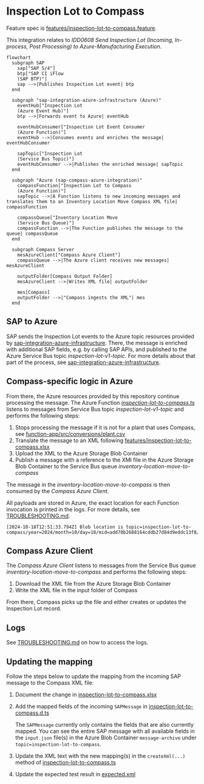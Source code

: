 # Inspection Lot to Compass

Feature spec is [features/inspection-lot-to-compass.feature](../features/inspection-lot-to-compass.feature).

This integration relates to _IDD0608 Send Inspection Lot (Incoming, In-process, Post Processing) to Azure-Manufacturing Execution_.

```mermaid
flowchart
  subgraph SAP
    sap["SAP S/4"]
    btp["SAP CI iFlow
    (SAP BTP)"]
    sap -->|Publishes Inspection Lot event| btp
  end

  subgraph "sap-integration-azure-infrastructure (Azure)"
    eventHub["Inspection Lot
    (Azure Event Hub)"]
    btp -->|Forwards event to Azure| eventHub

    eventHubConsumer["Inspection Lot Event Consumer
    (Azure Function)"]
    eventHub -->|Consumes events and enriches the message| eventHubConsumer

    sapTopic["Inspection Lot
    (Service Bus Topic)"]
    eventHubConsumer -->|Publishes the enriched message| sapTopic
  end

  subgraph "Azure (sap-compass-azure-integration)"
    compassFunction["Inspection Lot to Compass
    (Azure Function)"]
    sapTopic -->|A Function listens to new incoming messages and translates them to an Inventory Location Move Compass XML file| compassFunction

    compassQueue["Inventory Location Move
    (Service Bus Queue)"]
    compassFunction -->|The Function publishes the message to the queue| compassQueue
  end

  subgraph Compass Server
    mesAzureClient["Compass Azure Client"]
    compassQueue -->|The Azure client receives new messages| mesAzureClient

    outputFolder[Compass Output Folder]
    mesAzureClient -->|Writes XML file| outputFolder

    mes[Compass]
    outputFolder -->|"Compass ingests the XML"| mes
  end
```

## SAP to Azure

SAP sends the Inspection Lot events to the Azure topic resources provided by [sap-integration-azure-infrastructure](https://github.com/goreperformancesolution/sap-integration-azure-infrastructure). There, the message is enriched with additional SAP fields, e.g. by calling SAP APIs, and published to the Azure Service Bus topic _inspection-lot-v1-topic_. For more details about that part of the process, see [sap-integration-azure-infrastructure](https://github.com/goreperformancesolution/sap-integration-azure-infrastructure).

## Compass-specific logic in Azure

From there, the Azure resources provided by this repository continue processing the message. The Azure Function [_inspection-lot-to-compass.ts_](../function-app/src/functions/inspection-lot-to-compass.ts) listens to messages from Service Bus topic _inspection-lot-v1-topic_ and performs the following steps:

1. Stops processing the message if it is not for a plant that uses Compass, see [function-app/src/conversions/plant.csv](../function-app/src/conversions/plant.csv)
1. Translate the message to an XML following [features/inspection-lot-to-compass.xlsx](../features/inspection-lot-to-compass.xlsx)
1. Upload the XML to the Azure Storage Blob Container
1. Publish a message with a reference to the XMl file in the Azure Storage Blob Container to the Service Bus queue _inventory-location-move-to-compass_

The message in the _inventory-location-move-to-compass_ is then consumed by the _Compass Azure Client_.

All payloads are stored in Azure, the exact location for each Function invocation is printed in the logs. For more details, see [TROUBLESHOOTING.md](../TROUBLESHOOTING.md#accessing-payloads).

```log
[2024-10-18T12:51:33.794Z] Blob location is topic=inspection-lot-to-compass/year=2024/month=10/day=18/mid=add70b2688164cddb27d84d9eddc13f8/
```

## Compass Azure Client

The _Compass Azure Client_ listens to messages from the Service Bus queue _inventory-location-move-to-compass_ and performs the following steps:

1. Download the XML file from the Azure Storage Blob Container
1. Write the XML file in the input folder of Compass

From there, Compass picks up the file and either creates or updates the Inspection Lot record.

## Logs

See [TROUBLESHOOTING.md](../TROUBLESHOOTING.md#accessing-the-logs) on how to access the logs.

## Updating the mapping

Follow the steps below to update the mapping from the incoming SAP message to the Compass XML file:

1. Document the change in [inspection-lot-to-compass.xlsx](../features/inspection-lot-to-compass.xlsx)
1. Add the mapped fields of the incoming `SAPMessage` in [inspection-lot-to-compass.d.ts](../function-app/src/functions/sap-to-compass/inspection-lot-to-compass.d.ts)

   The `SAPMessage` currently only contains the fields that are also currently mapped. You can see the entire SAP message with all available fields in the `input.json` file(s) in the Azure Blob Container `message-archive` under `topic=inspection-lot-to-compass`.

1. Update the XML text with the new mapping(s) in the `createXml(...)` method of [inspection-lot-to-compass.ts](../function-app/src/functions/sap-to-compass/inspection-lot-to-compass.ts)
1. Update the expected test result in [expected.xml](../function-app/test/sap-to-compass/inspection-lot-to-compass/expected.xml)
